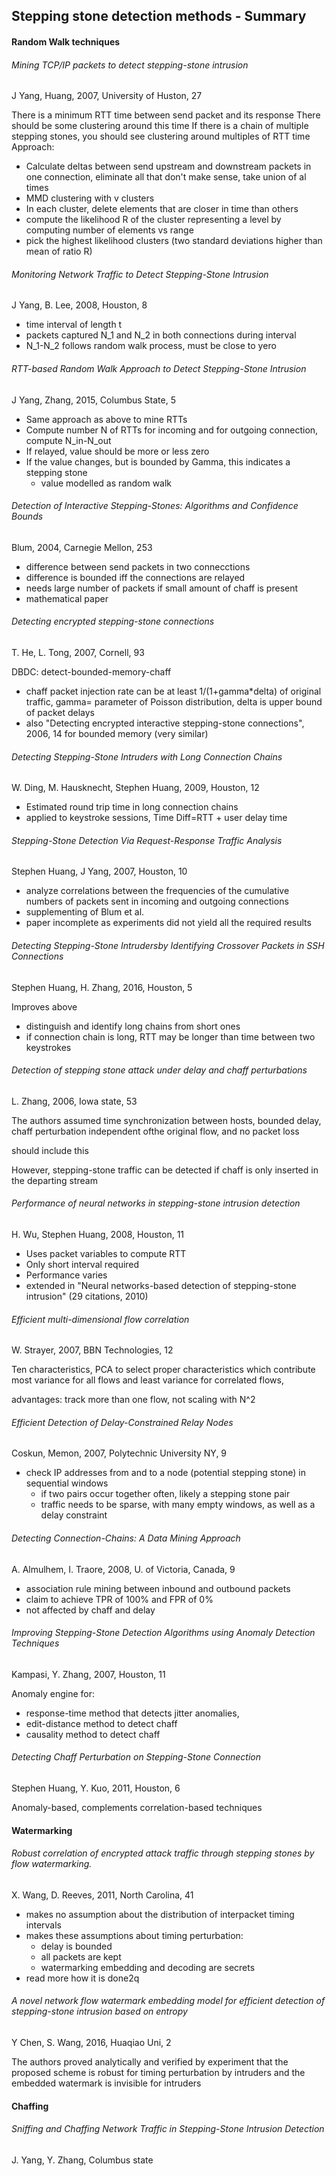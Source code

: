 ## Stepping stone detection methods - Summary





#### Random Walk techniques



###### Mining TCP/IP packets to detect stepping-stone intrusion

J Yang, Huang, 2007, University of Huston, 27

There is a minimum RTT time between send packet and its response
There should be some clustering around this time
If there is a chain of multiple stepping stones, you should see clustering around multiples of RTT time
Approach:

- Calculate deltas between send upstream and downstream packets in one connection, eliminate all that don't make sense, take union of al times
- MMD clustering with v clusters
- In each cluster, delete elements that are closer in time than others
- compute the likelihood R of the cluster representing a level by computing number of elements vs range 
- pick the highest likelihood clusters (two standard deviations higher than mean of ratio R)



###### Monitoring Network Traffic to Detect Stepping-Stone Intrusion

J Yang, B. Lee, 2008, Houston, 8

- time interval of length t
- packets captured N_1 and N_2 in both connections during interval
- N_1-N_2 follows random walk process, must be close to yero





###### RTT-based Random Walk Approach to Detect Stepping-Stone Intrusion 

J Yang, Zhang, 2015, Columbus State, 5

- Same approach as above to mine RTTs
- Compute number N of RTTs for incoming and for outgoing connection, compute N_in-N_out
- If relayed, value should be more or less zero
- If the value changes, but is bounded by Gamma, this indicates a stepping stone
  - value modelled as random walk

###### Detection of Interactive Stepping-Stones: Algorithms and Confidence Bounds

Blum, 2004, Carnegie Mellon, 253

- difference between send packets in two connecctions
- difference is bounded iff the connections are relayed
- needs large number of packets if small amount of chaff is present
- mathematical paper

###### Detecting encrypted stepping-stone connections

T. He, L. Tong, 2007, Cornell, 93

DBDC: detect-bounded-memory-chaff

- chaff packet injection rate can be at least 1/(1+gamma*delta) of original traffic, gamma= parameter of Poisson distribution, delta is upper bound of packet delays
- also "Detecting  encrypted  interactive  stepping-stone connections", 2006, 14 for bounded memory (very similar)

###### Detecting Stepping-Stone Intruders with Long Connection Chains

W. Ding, M. Hausknecht, Stephen Huang, 2009, Houston, 12

- Estimated round trip time in long connection chains
- applied to keystroke sessions, Time Diff=RTT + user delay time

###### Stepping-Stone Detection Via Request-Response Traffic Analysis

Stephen Huang, J Yang, 2007, Houston, 10

- analyze  correlations between the frequencies  of  the  cumulative  numbers  of  packets  sent  in  incoming  and outgoing   connections
- supplementing of Blum et al.
- paper incomplete as experiments did not yield all the required results



###### Detecting Stepping-Stone Intrudersby Identifying Crossover Packets in SSH Connections

Stephen Huang, H. Zhang, 2016, Houston, 5

Improves above

- distinguish and identify long chains from short ones
- if connection chain is long, RTT may be longer than time between two keystrokes

###### Detection of stepping stone attack under delay and chaff perturbations

L. Zhang, 2006, Iowa state, 53

The   authors   assumed   time synchronization   between   hosts,   bounded   delay,   chaff   perturbation independent ofthe original flow, and no packet loss

should include this

However, stepping-stone traffic  can  be detected if chaff is only inserted in the departing stream

###### Performance of neural networks in stepping-stone intrusion detection

H. Wu, Stephen Huang, 2008, Houston, 11

- Uses packet variables to compute RTT
- Only short interval required
- Performance varies
- extended in "Neural  networks-based  detection  of stepping-stone  intrusion" (29 citations, 2010)



######  Efficient multi-dimensional flow correlation

W. Strayer, 2007, BBN Technologies, 12

Ten characteristics, PCA to select proper characteristics which contribute most variance for all flows and least variance for correlated flows, 

advantages: track more than one flow, not scaling with N^2



###### Efficient Detection of Delay-Constrained Relay Nodes

Coskun, Memon, 2007, Polytechnic University NY, 9 

- check IP addresses from and to a node (potential stepping stone) in sequential windows
  - if two pairs occur together often, likely a stepping stone pair
  - traffic needs to be sparse, with many empty windows, as well as a delay constraint



###### Detecting Connection-Chains: A Data Mining Approach

A. Almulhem, I. Traore, 2008, U. of Victoria, Canada, 9

- association rule mining between inbound and outbound packets
- claim to achieve TPR of 100% and FPR of 0%
- not affected by chaff and delay



###### Improving   Stepping-Stone   Detection   Algorithms   using   Anomaly Detection   Techniques

Kampasi, Y. Zhang, 2007, Houston, 11

Anomaly engine for:

- response-time method that detects jitter anomalies, 
- edit-distance method to detect chaff 
- causality method to detect chaff

###### Detecting Chaff Perturbation on Stepping-Stone Connection

Stephen Huang, Y. Kuo, 2011, Houston, 6

Anomaly-based, complements correlation-based techniques


#### Watermarking

###### Robust correlation of encrypted attack traffic through stepping stones by flow watermarking.

X. Wang, D. Reeves, 2011, North Carolina, 41

- makes no assumption about the distribution of interpacket timing intervals
- makes these assumptions about timing perturbation:
  - delay is bounded
  - all packets are kept
  - watermarking embedding and decoding are secrets
- read more how it is done2q

###### A novel network flow watermark embedding model for efficient detection of stepping-stone intrusion based on entropy 

Y Chen, S. Wang, 2016, Huaqiao Uni, 2

The authors proved analytically and verified by experiment that the proposed scheme is robust for timing perturbation by intruders and the embedded watermark is invisible for intruders





#### Chaffing

###### Sniffing and Chaffing Network Traffic in Stepping-Stone Intrusion Detection

J. Yang, Y. Zhang, Columbus state